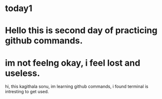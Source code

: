 # today1
# Hello this is second day of practicing github commands.
# im not feelng okay, i feel lost and useless.
hi, this kagithala sonu, im learning github commands, i found terminal is intresting to get used.

